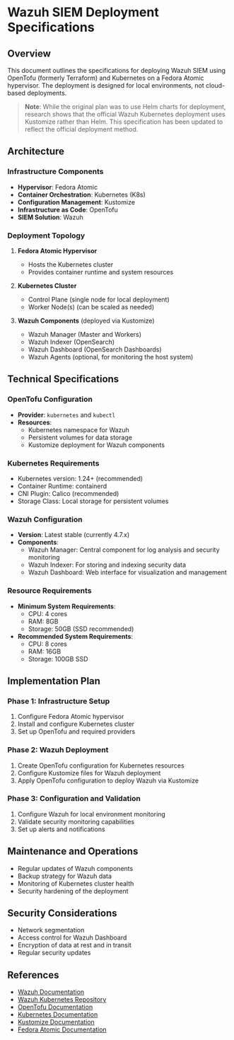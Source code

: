 # Wazuh SIEM Deployment Specifications

## Overview
This document outlines the specifications for deploying Wazuh SIEM using OpenTofu (formerly Terraform) and Kubernetes on a Fedora Atomic hypervisor. The deployment is designed for local environments, not cloud-based deployments.

> **Note**: While the original plan was to use Helm charts for deployment, research shows that the official Wazuh Kubernetes deployment uses Kustomize rather than Helm. This specification has been updated to reflect the official deployment method.

## Architecture

### Infrastructure Components
- **Hypervisor**: Fedora Atomic
- **Container Orchestration**: Kubernetes (K8s)
- **Configuration Management**: Kustomize
- **Infrastructure as Code**: OpenTofu
- **SIEM Solution**: Wazuh

### Deployment Topology
1. **Fedora Atomic Hypervisor**
   - Hosts the Kubernetes cluster
   - Provides container runtime and system resources

2. **Kubernetes Cluster**
   - Control Plane (single node for local deployment)
   - Worker Node(s) (can be scaled as needed)

3. **Wazuh Components** (deployed via Kustomize)
   - Wazuh Manager (Master and Workers)
   - Wazuh Indexer (OpenSearch)
   - Wazuh Dashboard (OpenSearch Dashboards)
   - Wazuh Agents (optional, for monitoring the host system)

## Technical Specifications

### OpenTofu Configuration
- **Provider**: `kubernetes` and `kubectl`
- **Resources**:
  - Kubernetes namespace for Wazuh
  - Persistent volumes for data storage
  - Kustomize deployment for Wazuh components

### Kubernetes Requirements
- Kubernetes version: 1.24+ (recommended)
- Container Runtime: containerd
- CNI Plugin: Calico (recommended)
- Storage Class: Local storage for persistent volumes

### Wazuh Configuration
- **Version**: Latest stable (currently 4.7.x)
- **Components**:
  - Wazuh Manager: Central component for log analysis and security monitoring
  - Wazuh Indexer: For storing and indexing security data
  - Wazuh Dashboard: Web interface for visualization and management

### Resource Requirements
- **Minimum System Requirements**:
  - CPU: 4 cores
  - RAM: 8GB
  - Storage: 50GB (SSD recommended)
- **Recommended System Requirements**:
  - CPU: 8 cores
  - RAM: 16GB
  - Storage: 100GB SSD

## Implementation Plan

### Phase 1: Infrastructure Setup
1. Configure Fedora Atomic hypervisor
2. Install and configure Kubernetes cluster
3. Set up OpenTofu and required providers

### Phase 2: Wazuh Deployment
1. Create OpenTofu configuration for Kubernetes resources
2. Configure Kustomize files for Wazuh deployment
3. Apply OpenTofu configuration to deploy Wazuh via Kustomize

### Phase 3: Configuration and Validation
1. Configure Wazuh for local environment monitoring
2. Validate security monitoring capabilities
3. Set up alerts and notifications

## Maintenance and Operations
- Regular updates of Wazuh components
- Backup strategy for Wazuh data
- Monitoring of Kubernetes cluster health
- Security hardening of the deployment

## Security Considerations
- Network segmentation
- Access control for Wazuh Dashboard
- Encryption of data at rest and in transit
- Regular security updates

## References
- [Wazuh Documentation](https://documentation.wazuh.com/)
- [Wazuh Kubernetes Repository](https://github.com/wazuh/wazuh-kubernetes)
- [OpenTofu Documentation](https://opentofu.org/docs/)
- [Kubernetes Documentation](https://kubernetes.io/docs/home/)
- [Kustomize Documentation](https://kubernetes.io/docs/tasks/manage-kubernetes-objects/kustomization/)
- [Fedora Atomic Documentation](https://docs.fedoraproject.org/en-US/fedora-coreos/)